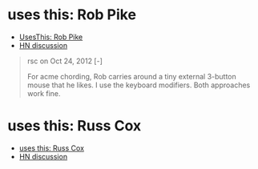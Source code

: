 # uses this: Rob Pike

- [UsesThis: Rob Pike ](https://usesthis.com/interviews/rob.pike/)
- [HN discussion](https://news.ycombinator.com/item?id=4691680)

> rsc on Oct 24, 2012 [-]
>
> For acme chording, Rob carries around a tiny external 3-button mouse that he likes. I use the keyboard modifiers. Both approaches work fine.

# uses this: Russ Cox

- [uses this: Russ Cox](http://usesthis.com/interviews/russ.cox/)
- [HN discussion](https://news.ycombinator.com/item?id=2428122)
